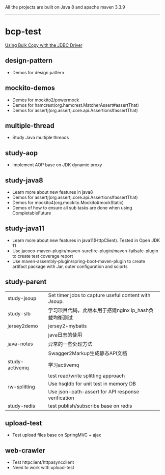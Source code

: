 All the projects are built on Java 8 and apache maven 3.3.9

----------------------------------------------------
# bcp-test
[Using Bulk Copy with the JDBC Driver](https://docs.microsoft.com/en-us/sql/connect/jdbc/using-bulk-copy-with-the-jdbc-driver?view=sql-server-2017)

## design-pattern
+	Demos for design pattern  

## mockito-demos
+	Demos for mockito2/powermock  
+	Demos for hamcrest(org.hamcrest.MatcherAssert#assertThat)
+	Demos for assertj(org.assertj.core.api.Assertions#assertThat)

## multiple-thread
+	Study Java multiple threads  

## study-aop
+	Implement AOP base on JDK dynamic proxy  

## study-java8
+	Learn more about new features in java8  
+	Demos for assertj(org.assertj.core.api.Assertions#assertThat)
+	Demos for mockito4(org.mockito.Mockito#mockStatic)
+	Demos of how to ensure all sub tasks are done when using CompletableFuture

## study-java11
+	Learn more about new features in java11(HttpClient). Tested in Open JDK 11
+	Use jacoco-maven-plugin/maven-surefire-plugin/maven-failsafe-plugin to create test coverage report
+	Use maven-assembly-plugin/spring-boot-maven-plugin to create artifact package with Jar, outer configuration and sciprts

## study-parent
<table>
	<tr><td>study-jsoup</td><td>Set timer jobs to capture useful content with Jsoup.</td></tr>
	<tr><td>study-slb</td><td>学习项目代码，此版本用于搭建nginx ip_hash负载均衡测试</td></tr>
	<tr><td>jersey2demo</td><td>jersey2+mybatis</td></tr>
	<tr>
		<td rowspan="3">java-notes</td>
		<td>
			java日志的使用
		</td>
	</tr>
	<tr>
		<td>
			异常的一些处理方法
		</td>
	</tr>
	<tr>
		<td>
			Swagger2Markup生成静态API文档
		</td>
	</tr>
	<tr><td>study-activemq</td><td>学习activemq</td></tr>
	<tr>
		<td rowspan="3">rw-splitting</td>
		<td>test read/write splitting approach</td>
	</tr>
	<tr>
		<td>Use hsqldb for unit test in memory DB</td>
	</tr>
	<tr>
		<td>Use json-path-assert for API response verification</td>
	</tr>
	<tr><td>study-redis</td><td>test publish/subscribe base on redis</td></tr>
</table>

## upload-test
+	Test upload files base on SpringMVC + ajax

## web-crawler
+	Test httpclient/httpasyncclient
+	Need to work with upload-test
